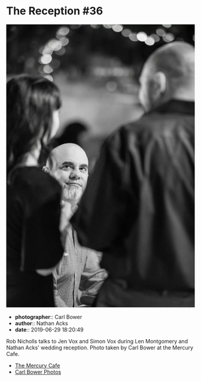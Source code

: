 # The Reception #36

![Rob Nicholls talks to Jen and Simon Vox](assets/2019-06-29-set-3-the-reception-36.webp)

* **photographer**:: Carl Bower  
* **author**:: Nathan Acks  
* **date**:: 2019-06-29 18:20:49

Rob Nicholls talks to Jen Vox and Simon Vox during Len Montgomery and Nathan Acks' wedding reception. Photo taken by Carl Bower at the Mercury Cafe.

* [The Mercury Cafe](http://mercurycafe.com)
* [Carl Bower Photos](https://carlbowerphotos.com)
